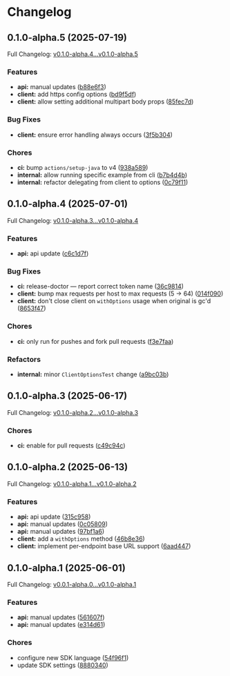 # Changelog

## 0.1.0-alpha.5 (2025-07-19)

Full Changelog: [v0.1.0-alpha.4...v0.1.0-alpha.5](https://github.com/e-invoice-be/e-invoice-java/compare/v0.1.0-alpha.4...v0.1.0-alpha.5)

### Features

* **api:** manual updates ([b88e6f3](https://github.com/e-invoice-be/e-invoice-java/commit/b88e6f3486cbca8c1408e727777a6b51bc8c4955))
* **client:** add https config options ([bd9f5df](https://github.com/e-invoice-be/e-invoice-java/commit/bd9f5df13c169317b272e82234f0aa97f09fde24))
* **client:** allow setting additional multipart body props ([85fec7d](https://github.com/e-invoice-be/e-invoice-java/commit/85fec7d33c4186959aa28dffab99f0b0358eb83a))


### Bug Fixes

* **client:** ensure error handling always occurs ([3f5b304](https://github.com/e-invoice-be/e-invoice-java/commit/3f5b304f92a5dd871ab33e37523d24044b0f6061))


### Chores

* **ci:** bump `actions/setup-java` to v4 ([938a589](https://github.com/e-invoice-be/e-invoice-java/commit/938a58941beb598bb4e5ed2ed64b9f727e20ff7c))
* **internal:** allow running specific example from cli ([b7b4d4b](https://github.com/e-invoice-be/e-invoice-java/commit/b7b4d4bf4f4d59e42beed25d36c256852b976fbf))
* **internal:** refactor delegating from client to options ([0c79f11](https://github.com/e-invoice-be/e-invoice-java/commit/0c79f11d20b552df1ed4c183f814875841fda4a3))

## 0.1.0-alpha.4 (2025-07-01)

Full Changelog: [v0.1.0-alpha.3...v0.1.0-alpha.4](https://github.com/e-invoice-be/e-invoice-java/compare/v0.1.0-alpha.3...v0.1.0-alpha.4)

### Features

* **api:** api update ([c6c1d7f](https://github.com/e-invoice-be/e-invoice-java/commit/c6c1d7fdcd4ffd12cedf0b5eacb289d53e1563a3))


### Bug Fixes

* **ci:** release-doctor — report correct token name ([36c9814](https://github.com/e-invoice-be/e-invoice-java/commit/36c98149d5d832801a5db19d138ebefa57baa499))
* **client:** bump max requests per host to max requests (5 -&gt; 64) ([014f090](https://github.com/e-invoice-be/e-invoice-java/commit/014f090e68f1476807d60540c2b8df63a1892a52))
* **client:** don't close client on `withOptions` usage when original is gc'd ([8653f47](https://github.com/e-invoice-be/e-invoice-java/commit/8653f4736152e078a10154de9fc34e935b9d5de7))


### Chores

* **ci:** only run for pushes and fork pull requests ([f3e7faa](https://github.com/e-invoice-be/e-invoice-java/commit/f3e7faa150ae18e912d05b1292139e9f1fda54c4))


### Refactors

* **internal:** minor `ClientOptionsTest` change ([a9bc03b](https://github.com/e-invoice-be/e-invoice-java/commit/a9bc03b270c7120a91eb45b0a6293f73cd3d45a1))

## 0.1.0-alpha.3 (2025-06-17)

Full Changelog: [v0.1.0-alpha.2...v0.1.0-alpha.3](https://github.com/e-invoice-be/e-invoice-java/compare/v0.1.0-alpha.2...v0.1.0-alpha.3)

### Chores

* **ci:** enable for pull requests ([c49c94c](https://github.com/e-invoice-be/e-invoice-java/commit/c49c94c06c606e91aed99bf3ddb5d696c0c3a1e9))

## 0.1.0-alpha.2 (2025-06-13)

Full Changelog: [v0.1.0-alpha.1...v0.1.0-alpha.2](https://github.com/e-invoice-be/e-invoice-java/compare/v0.1.0-alpha.1...v0.1.0-alpha.2)

### Features

* **api:** api update ([315c958](https://github.com/e-invoice-be/e-invoice-java/commit/315c9588a2b527ade8df91c9d143ae16168e4c6a))
* **api:** manual updates ([0c05809](https://github.com/e-invoice-be/e-invoice-java/commit/0c0580984c881990dc8093a9e3e64cdf89b2e05c))
* **api:** manual updates ([97bf1a6](https://github.com/e-invoice-be/e-invoice-java/commit/97bf1a6778519ef3d24dc8b8c5a73dbf994c31ee))
* **client:** add a `withOptions` method ([46b8e36](https://github.com/e-invoice-be/e-invoice-java/commit/46b8e36c4613c4cae250249ded9989667d6d4904))
* **client:** implement per-endpoint base URL support ([6aad447](https://github.com/e-invoice-be/e-invoice-java/commit/6aad447f90c5079e3fd844e3724f02ed1b7acc17))

## 0.1.0-alpha.1 (2025-06-01)

Full Changelog: [v0.0.1-alpha.0...v0.1.0-alpha.1](https://github.com/e-invoice-be/e-invoice-java/compare/v0.0.1-alpha.0...v0.1.0-alpha.1)

### Features

* **api:** manual updates ([561607f](https://github.com/e-invoice-be/e-invoice-java/commit/561607f8be66ac53bd5a3b588bf02e6bef2aa5d5))
* **api:** manual updates ([e314d61](https://github.com/e-invoice-be/e-invoice-java/commit/e314d61c20b9b7f863ccb443da644de7fde82167))


### Chores

* configure new SDK language ([54f96f1](https://github.com/e-invoice-be/e-invoice-java/commit/54f96f15abd40c4b8d8275639cf9aaa1bd64f4db))
* update SDK settings ([8880340](https://github.com/e-invoice-be/e-invoice-java/commit/88803400f70e764eac64aeccf32e1e750da9a969))
